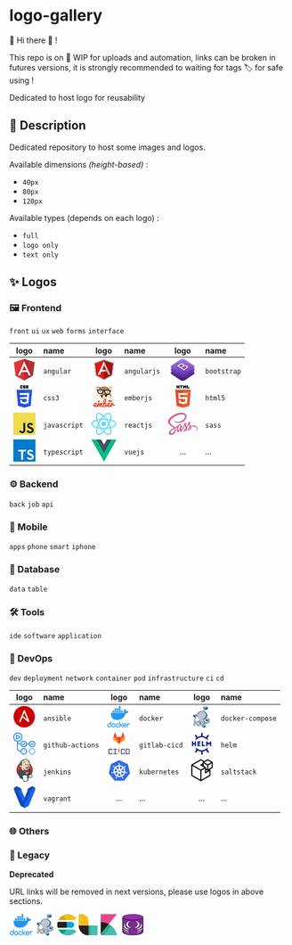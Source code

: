 # logo-gallery

:mega: Hi there :wave: ! 

This repo is on :construction: WIP for uploads and automation,
links can be broken in futures versions, it is strongly recommended to waiting for tags :label: for safe using ! 

Dedicated to host logo for reusability

## :speech_balloon: Description

Dedicated repository to host some images and logos.

Available dimensions *(height-based)* :
* `40px`
* `80px`
* `120px`

Available types (depends on each logo) :
* `full`
* `logo only`
* `text only`

## :sparkles: Logos

### :framed_picture: Frontend

`front` `ui` `ux` `web` `forms` `interface`

|logo|name|logo|name|logo|name|
|:--:|:---|:--:|:---|:--:|:---|
|![angular](img/frontend/angular/angular.png "angular")|`angular`|![angularjs](img/frontend/angularjs/angularjs.png "angularjs")|`angularjs`|![bootstrap](img/frontend/bootstrap/bootstrap.png "bootstrap")|`bootstrap`|![bootstrap](img/frontend/bootstrap/bootstrap.png "bootstrap")|`bootstrap`|
|![css3](img/frontend/css3/css3.png "css3")|`css3`|![emberjs](img/frontend/emberjs/emberjs.png "emberjs")|`emberjs`|![html5](img/frontend/html5/html5.png "html5")|`html5`|![html5](img/frontend/html5/html5.png "html5")|`html5`|
|![javascript](img/frontend/javascript/javascript.png "javascript")|`javascript`|![reactjs](img/frontend/reactjs/reactjs.png "reactjs")|`reactjs`|![sass](img/frontend/sass/sass.png "sass")|`sass`|![sass](img/frontend/sass/sass.png "sass")|`sass`|
|![typescript](img/frontend/typescript/typescript.png "typescript")|`typescript`|![vuejs](img/frontend/vuejs/vuejs.png "vuejs")|`vuejs`|...|...|

### :gear: Backend

`back` `job` `api`

### :iphone: Mobile

`apps` `phone` `smart` `iphone`

### :date: Database

`data` `table`

### :hammer_and_wrench: Tools

`ide` `software` `application`

### :rocket: DevOps

`dev` `deployment` `network` `container` `pod` `infrastructure`
`ci` `cd`

|logo|name|logo|name|logo|name|
|:--:|:---|:--:|:---|:--:|:---|
|![ansible](img/devops/ansible/ansible.png "ansible")|`ansible`|![docker](img/devops/docker/docker.png "docker")|`docker`|![docker-compose](img/devops/docker-compose/docker-compose.png "docker-compose")|`docker-compose`|![docker-compose](img/devops/docker-compose/docker-compose.png "docker-compose")|`docker-compose`|
|![github-actions](img/devops/github-actions/github-actions.png "github-actions")|`github-actions`|![gitlab-cicd](img/devops/gitlab-cicd/gitlab-cicd.png "gitlab-cicd")|`gitlab-cicd`|![helm](img/devops/helm/helm.png "helm")|`helm`|![helm](img/devops/helm/helm.png "helm")|`helm`|
|![jenkins](img/devops/jenkins/jenkins.png "jenkins")|`jenkins`|![kubernetes](img/devops/kubernetes/kubernetes.png "kubernetes")|`kubernetes`|![saltstack](img/devops/saltstack/saltstack.png "saltstack")|`saltstack`|![saltstack](img/devops/saltstack/saltstack.png "saltstack")|`saltstack`|
|![vagrant](img/devops/vagrant/vagrant.png "vagrant")|`vagrant`|...|...|...|...|

### :globe_with_meridians: Others

### :stop_sign: Legacy

**Deprecated**

URL links will be removed in next versions, please use logos in above sections.

![docker](img/docker/docker.png "docker")
![docker-compose](img/docker-compose/docker-compose.png "docker-compose")
![elk](img/elk/elk.png "elk")
![schemacrawler](img/schemacrawler/schemacrawler.png "elk")

